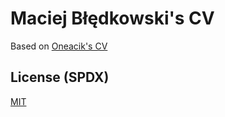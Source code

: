 # Maciej Błędkowski's CV

Based on [Oneacik's CV](https://gitlab.com/oneacik/lifecycle/-/tree/master/JA/Professional%20CV/)

## License (SPDX)
[MIT](./LICENSE)
